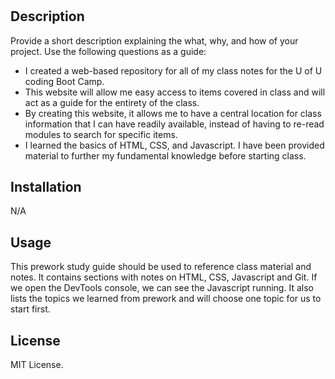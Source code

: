 # <Prework Study Guide Webpage>

## Description

Provide a short description explaining the what, why, and how of your project. Use the following questions as a guide:

- I created a web-based repository for all of my class notes for the U of U coding Boot Camp.
- This website will allow me easy access to items covered in class and will act as a guide for the entirety of the class.
- By creating this website, it allows me to have a central location for class information that I can have readily available, instead of having to re-read modules to search for specific items.
- I learned the basics of HTML, CSS, and Javascript. I have been provided material to further my fundamental knowledge before starting class.


## Installation

N/A

## Usage

This prework study guide should be used to reference class material and notes. It contains sections with notes on HTML, CSS, Javascript and Git. If we open the DevTools console, we can see the Javascript running. It also lists the topics we learned from prework and will choose one topic for us to start first.



## License

MIT License.

